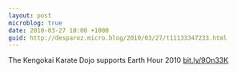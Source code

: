 ```yaml
---
layout: post
microblog: true
date: 2010-03-27 10:00 +1000
guid: http://desparoz.micro.blog/2010/03/27/t11133347233.html
---
```

The Kengokai Karate Dojo supports Earth Hour 2010 [bit.ly/9On33K](http://bit.ly/9On33K)
